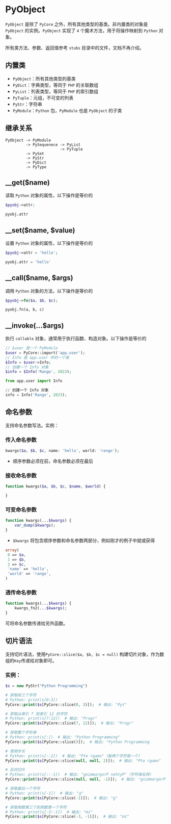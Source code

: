 
# PyObject
`PyObject` 是除了 `PyCore` 之外，所有其他类型的基类。非内置类的对象是 `PyObject` 的实例。`PyObject` 实现了 `4` 个魔术方法，用于将操作映射到 `Python` 对象。

所有类方法、参数、返回值参考 `stubs` 目录中的文件，文档不再介绍。

## 内置类
- `PyObject`：所有其他类型的基类
- `PyDict`：字典类型，等同于 `PHP` 的关联数组
- `PyList`：列表类型，等同于 `PHP` 的索引数组
- `PyTuple`：元组，不可变的列表
- `PyStr`：字符串
- `PyModule`：`Python` 包，`PyModule` 也是 `PyObject` 的子类

## 继承关系

```
PyObject -> PyModule
         -> PySequenece -> PyList
                        -> PyTuple
         -> PySet
         -> PyStr
         -> PyDict
         -> PyType
```

## __get($name)
读取 `Python` 对象的属性，以下操作是等价的

```php
$pyobj->attr;
```

```py
pyobj.attr
```

## __set($name, $value)

设置 `Python` 对象的属性，以下操作是等价的

```php
$pyobj->attr = 'hello';
```

```py
pyobj.attr = 'hello'
```

## __call($name, $args)

调用 `Python` 对象的方法，以下操作是等价的

```php
$pyobj->fn($a, $b, $c);
```

```py
pyobj.fn(a, b, c)
```

## __invoke(...$args)

执行 `callable` 对象，通常用于执行函数、构造对象。以下操作是等价的

```php
// $user 是一个 PyModule
$user = PyCore::import('app.user');
// Info 是 app.user 中的一个类
$Info = $user->Info;
// 创建一个 Info 对象
$info = $Info('Rango', 2023);
```

```py
from app.user import Info

// 创建一个 Info 对象
info = Info('Rango', 2023);
```

## 命名参数
支持命名参数写法。实例：

### 传入命名参数
```php
kwargs($a, $b, $c, name: 'hello', world: 'rango');
```

- 顺序参数必须在前，命名参数必须在最后

### 接收命名参数
```php
function kwargs($a, $b, $c, $name, $world) {

}
```

### 可变命名参数
```php
function kwargs(...$kwargs) {
    var_dump($kwargs);
}
```
- `$kwargs` 将包含顺序参数和命名参数两部分，例如刚才的例子中就或获得
```php
array(
 0 => $a,
 1 => $b,
 2 => $c,
 'name' => 'hello',
 'world' => 'rango',
)
```

### 透传命名参数
```php
function kwargs(...$kwargs) {
    kwargs_fn2(...$kwargs);
}
```

可将命名参数传递给另外函数。

## 切片语法
支持切片语法，使用`PyCore::slice($a, $b, $c = null)` 构建切片对象，作为数组的`Key`传递给对象即可。

### 实例：
```php
$s = new PyStr("Python Programming")

# 获取前三个字符
# Python: print(s[0:3])
PyCore::print($s[PyCore::slice(0, 3)]);  # 输出: "Pyt"

# 获取从索引 7 到索引 12 的字符
# Python: print(s[7:12])  # 输出: "Progr"
PyCore::print($s[PyCore::slice(7, 12)]);  # 输出: "Progr"

# 获取整个字符串
# Python: print(s[:])  # 输出: "Python Programming"
PyCore::print($s[PyCore::slice()]);  # 输出: "Python Programming

# 使用步长
# Python: print(s[::2])  # 输出: "Pto rgamn"（每两个字符取一个）
PyCore::print($s[PyCore::slice(null, null, 2)]);  # 输出: "Pto rgamn"

# 反向切片
# Python: print(s[::-1])  # 输出: "gnimmargorP nohtyP"（字符串反转）
PyCore::print($s[PyCore::slice(null, null, -1)]);  # 输出: "gnimmargorP nohtyP"

# 获取最后一个字符
# Python: print(s[-1])  # 输出: "g"
PyCore::print($s[PyCore::slice(-1)]);  # 输出: "g"

# 获取倒数第三个到倒数第一个字符
# Python: print(s[-3:-1])  # 输出: "mi"
PyCore::print($s[PyCore::slice(-3, -1)]);  # 输出: "mi"
```